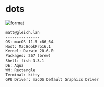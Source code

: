 
# dots

![format](https://github.com/gleich/dots/workflows/format/badge.svg)

```txt
matt@gleich.lan 
--------------- 
OS: macOS 11.5 x86_64 
Host: MacBookPro16,1 
Kernel: Darwin 20.6.0 
Packages: 267 (brew) 
Shell: fish 3.3.1 
DE: Aqua 
WM: Rectangle 
Terminal: kitty 
GPU Driver: macOS Default Graphics Driver 
```
